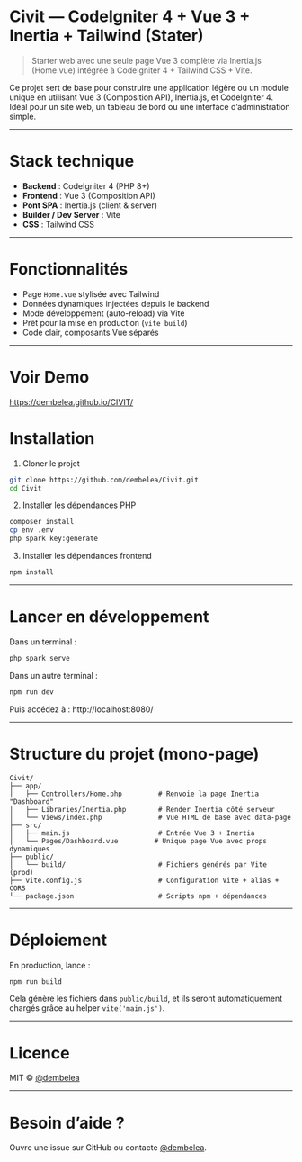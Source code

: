 # Civit —  CodeIgniter 4  + Vue 3 + Inertia + Tailwind  (Stater)

> Starter web avec une seule page Vue 3 complète via Inertia.js (Home.vue) intégrée à CodeIgniter 4 + Tailwind CSS + Vite.

Ce projet sert de base pour construire une application légère ou un module unique en utilisant Vue 3 (Composition API), Inertia.js, et CodeIgniter 4. Idéal pour un site web, un tableau de bord ou une interface d’administration simple.

---

# Stack technique

- **Backend** : CodeIgniter 4 (PHP 8+)
- **Frontend** : Vue 3 (Composition API)
- **Pont SPA** : Inertia.js (client & server)
- **Builder / Dev Server** : Vite
- **CSS** : Tailwind CSS

---

# Fonctionnalités

- Page `Home.vue` stylisée avec Tailwind
- Données dynamiques injectées depuis le backend
- Mode développement (auto-reload) via Vite
- Prêt pour la mise en production (`vite build`)
- Code clair, composants Vue séparés

---
# Voir Demo

https://dembelea.github.io/CIVIT/

# Installation

1. Cloner le projet

```bash
git clone https://github.com/dembelea/Civit.git
cd Civit
```

2. Installer les dépendances PHP

```bash
composer install
cp env .env
php spark key:generate
```

3. Installer les dépendances frontend

```bash
npm install
```

---

# Lancer en développement

Dans un terminal :

```bash
php spark serve
```

Dans un autre terminal :

```bash
npm run dev
```

Puis accédez à :  http://localhost:8080/

---

# Structure du projet (mono-page)

```
Civit/
├── app/
│   ├── Controllers/Home.php         # Renvoie la page Inertia "Dashboard"
│   ├── Libraries/Inertia.php        # Render Inertia côté serveur
│   └── Views/index.php              # Vue HTML de base avec data-page
├── src/
│   ├── main.js                      # Entrée Vue 3 + Inertia
│   └── Pages/Dashboard.vue         # Unique page Vue avec props dynamiques
├── public/
│   └── build/                       # Fichiers générés par Vite (prod)
├── vite.config.js                   # Configuration Vite + alias + CORS
└── package.json                     # Scripts npm + dépendances
```

---

# Déploiement

En production, lance :

```bash
npm run build
```

Cela génère les fichiers dans `public/build`, et ils seront automatiquement chargés grâce au helper `vite('main.js')`.

---

# Licence

MIT © [@dembelea](https://github.com/dembelea)

---

# Besoin d’aide ?

Ouvre une issue sur GitHub ou contacte [@dembelea](https://github.com/dembelea).
